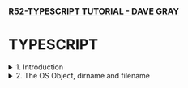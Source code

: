 ### [R52-TYPESCRIPT TUTORIAL - DAVE GRAY](/courses/react/R52.md)

# TYPESCRIPT

<details>
  <summary>1. Introduction </summary>

# Install and Check Node Version

```jsbs

```

# Run Node Server

### server.js:

```js

```

```jsbs

```

### output:

```js

```

# #End </details>

<details>
  <summary>2. The OS Object, dirname and filename </summary>

# OS Object, dirname and filename

### server.js:

```js

```

```bs
node server
```

### output:

```js

```

# #End </details>